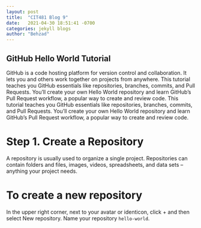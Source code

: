 ```yaml
---
layout: post
title:  "CIT481 Blog 9"
date:   2021-04-30 18:51:41 -0700
categories: jekyll blogs
author: "Behzad"
---
```



## GitHub Hello World Tutorial

GitHub is a code hosting platform for version control and collaboration. It lets you and others work together on projects from anywhere. This tutorial teaches you GitHub essentials like repositories, branches, commits, and Pull Requests. You’ll create your own Hello World repository and learn GitHub’s Pull Request workflow, a popular way to create and review code.
This tutorial teaches you GitHub essentials like repositories, branches, commits, and Pull Requests. You’ll create your own Hello World repository and learn GitHub’s Pull Request workflow, a popular way to create and review code.

# Step 1. Create a Repository

A repository is usually used to organize a single project. Repositories can contain folders and files, images, videos, spreadsheets, and data sets – anything your project needs.

# To create a new repository
In the upper right corner, next to your avatar or identicon, click + and then select New repository.
Name your repository `hello-world`.